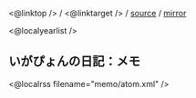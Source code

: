 <@linktop /> 
/ <@linktarget /> 
/ [source](https://github.com/igapyon/diary/blob/gh-pages/memo/index.html.src.md) 
/ [mirror](http://www.igapyon.jp/igapyon/diary/idxmemo.html) 

<@localyearlist />

## いがぴょんの日記：メモ

<@localrss filename="memo/atom.xml" />
